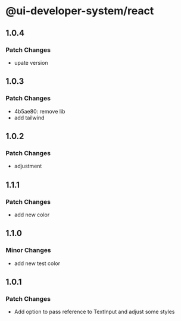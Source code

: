 # @ui-developer-system/react

## 1.0.4

### Patch Changes

- upate version

## 1.0.3

### Patch Changes

- 4b5ae80: remove lib
- add tailwind

## 1.0.2

### Patch Changes

- adjustment

## 1.1.1

### Patch Changes

- add new color

## 1.1.0

### Minor Changes

- add new test color

## 1.0.1

### Patch Changes

- Add option to pass reference to TextInput and adjust some styles
